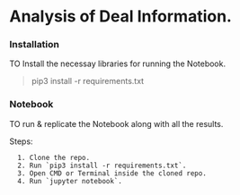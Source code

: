 # Analysis of Deal Information.

### Installation
TO Install the necessay libraries for running the Notebook.<br>
> pip3 install -r requirements.txt

### Notebook
TO run & replicate the Notebook along with all the results.<br>

Steps:
      
      1. Clone the repo.
      2. Run `pip3 install -r requirements.txt`.
      3. Open CMD or Terminal inside the cloned repo.
      4. Run `jupyter notebook`.
